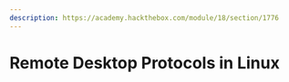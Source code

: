 ```yaml
---
description: https://academy.hackthebox.com/module/18/section/1776
---
```


# Remote Desktop Protocols in Linux

